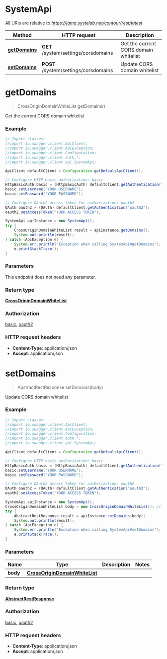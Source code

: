 # SystemApi

All URIs are relative to *https://jama.systelab.net/contour/rest/latest*

Method | HTTP request | Description
------------- | ------------- | -------------
[**getDomains**](SystemApi.md#getDomains) | **GET** /system/settings/corsdomains | Get the current CORS domain whitelist
[**setDomains**](SystemApi.md#setDomains) | **POST** /system/settings/corsdomains | Update CORS domain whitelist


<a name="getDomains"></a>
# **getDomains**
> CrossOriginDomainWhiteList getDomains()

Get the current CORS domain whitelist



### Example
```java
// Import classes:
//import io.swagger.client.ApiClient;
//import io.swagger.client.ApiException;
//import io.swagger.client.Configuration;
//import io.swagger.client.auth.*;
//import io.swagger.client.api.SystemApi;

ApiClient defaultClient = Configuration.getDefaultApiClient();

// Configure HTTP basic authorization: basic
HttpBasicAuth basic = (HttpBasicAuth) defaultClient.getAuthentication("basic");
basic.setUsername("YOUR USERNAME");
basic.setPassword("YOUR PASSWORD");

// Configure OAuth2 access token for authorization: oauth2
OAuth oauth2 = (OAuth) defaultClient.getAuthentication("oauth2");
oauth2.setAccessToken("YOUR ACCESS TOKEN");

SystemApi apiInstance = new SystemApi();
try {
    CrossOriginDomainWhiteList result = apiInstance.getDomains();
    System.out.println(result);
} catch (ApiException e) {
    System.err.println("Exception when calling SystemApi#getDomains");
    e.printStackTrace();
}
```

### Parameters
This endpoint does not need any parameter.

### Return type

[**CrossOriginDomainWhiteList**](CrossOriginDomainWhiteList.md)

### Authorization

[basic](../README.md#basic), [oauth2](../README.md#oauth2)

### HTTP request headers

 - **Content-Type**: application/json
 - **Accept**: application/json

<a name="setDomains"></a>
# **setDomains**
> AbstractRestResponse setDomains(body)

Update CORS domain whitelist



### Example
```java
// Import classes:
//import io.swagger.client.ApiClient;
//import io.swagger.client.ApiException;
//import io.swagger.client.Configuration;
//import io.swagger.client.auth.*;
//import io.swagger.client.api.SystemApi;

ApiClient defaultClient = Configuration.getDefaultApiClient();

// Configure HTTP basic authorization: basic
HttpBasicAuth basic = (HttpBasicAuth) defaultClient.getAuthentication("basic");
basic.setUsername("YOUR USERNAME");
basic.setPassword("YOUR PASSWORD");

// Configure OAuth2 access token for authorization: oauth2
OAuth oauth2 = (OAuth) defaultClient.getAuthentication("oauth2");
oauth2.setAccessToken("YOUR ACCESS TOKEN");

SystemApi apiInstance = new SystemApi();
CrossOriginDomainWhiteList body = new CrossOriginDomainWhiteList(); // CrossOriginDomainWhiteList | 
try {
    AbstractRestResponse result = apiInstance.setDomains(body);
    System.out.println(result);
} catch (ApiException e) {
    System.err.println("Exception when calling SystemApi#setDomains");
    e.printStackTrace();
}
```

### Parameters

Name | Type | Description  | Notes
------------- | ------------- | ------------- | -------------
 **body** | [**CrossOriginDomainWhiteList**](CrossOriginDomainWhiteList.md)|  |

### Return type

[**AbstractRestResponse**](AbstractRestResponse.md)

### Authorization

[basic](../README.md#basic), [oauth2](../README.md#oauth2)

### HTTP request headers

 - **Content-Type**: application/json
 - **Accept**: application/json

